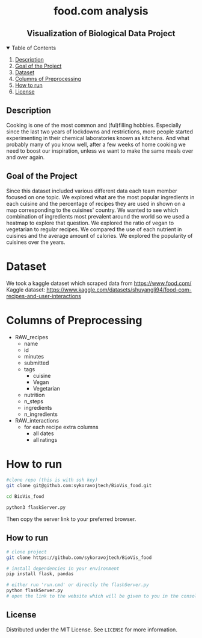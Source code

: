 <div align="center">    
 
# food.com analysis
## Visualization of Biological Data Project 
</div>

<!-- TABLE OF CONTENTS -->
<details open="open">
  <summary>Table of Contents</summary>
  <ol>
    <li><a href="#description">Description</a></li>
    <li><a href="#goal-of-the-project">Goal of the Project</a></li>
    <li><a href="#dataset">Dataset</a></li>
    <li><a href="#columns-of-preprocessing">Columns of Preprocessing</a></li>
    <li><a href="#how-to-run">How to run </a></li>
    <li><a href="#license">License</a></li>
  </ol>
</details>

## Description
Cooking is one of the most common and (ful)filling hobbies. Especially since the last two years
of lockdowns and restrictions, more people started experimenting in their chemical laboratories
known as kitchens. And what probably many of you know well, after a few weeks of home cooking we need to boost our inspiration, unless we want to make the same meals over and over again.

## Goal of the Project
Since this dataset included various different data each team member focused on one topic. We explored what are the most popular ingredients in each cuisine and the percentage of recipes they are used in shown on a map corresponding to the cuisines' country. We wanted to see which combination of ingredients most prevalent around the world so we used a heatmap to explore that question. We explored the ratio of vegan to vegetarian to regular recipes. We compared the use of each nutrient in cuisines and the average amount of calories. We explored the popularity of cuisines over the years.
      
# Dataset
We took a kaggle dataset which scraped data from https://www.food.com/
Kaggle dataset: https://www.kaggle.com/datasets/shuyangli94/food-com-recipes-and-user-interactions
  
# Columns of Preprocessing
- RAW_recipes
  - name
  - id
  - minutes
  - submitted
  - tags
    - cuisine
    - Vegan
    - Vegetarian
  - nutrition
  - n_steps
  - ingredients
  - n_ingredients
- RAW_interactions
  - for each recipe extra columns
    - all dates
    - all ratings
   
# How to run
```bash
#clone repo (this is with ssh key)
git clone git@github.com:sykoravojtech/BioVis_food.git

cd BioVis_food

python3 flaskServer.py
```
Then copy the server link to your preferred browser.

## How to run    
```bash
# clone project   
git clone https://github.com/sykoravojtech/BioVis_food
```
```bash
# install dependencies in your environment
pip install flask, pandas
```
```bash
# either run 'run.cmd' or directly the flashServer.py
python flaskServer.py
# open the link to the website which will be given to you in the console
```

## License
Distributed under the MIT License. See `LICENSE` for more information.